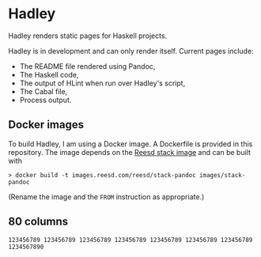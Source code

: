 # Hadley

Hadley renders static pages for Haskell projects.

Hadley is in development and can only render itself. Current pages include:

- The README file rendered using Pandoc,
- The Haskell code,
- The output of HLint when run over Hadley's script,
- The Cabal file,
- Process output.

## Docker images

To build Hadley, I am using a Docker image. A Dockerfile is provided in this
repository. The image depends on the [Reesd stack
image](https://github.com/noteed/reesd-stack) and can be built with

    > docker build -t images.reesd.com/reesd/stack-pandoc images/stack-pandoc

(Rename the image and the `FROM` instruction as appropriate.)

## 80 columns

    123456789 123456789 123456789 123456789 123456789 123456789 123456789 1234567890
